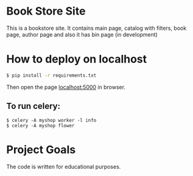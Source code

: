# Book Store Site

This is a bookstore site. It contains main page, catalog with filters, book page, author page and also it has bin page (in development)

# How to deploy on localhost
```bash
$ pip install -r requirements.txt
```
Then open the page [localhost:5000](http://localhost:5000) in browser.

## To run celery:
```
$ celery -A myshop worker -l info
$ celery -A myshop flower
```

# Project Goals

The code is written for educational purposes.
